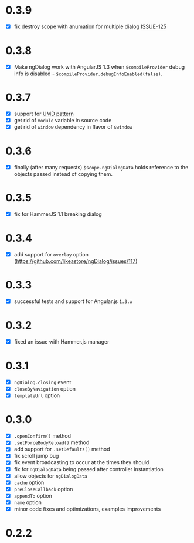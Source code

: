 # 0.3.9
- [x] fix destroy scope with anumation for multiple dialog [ISSUE-125](https://github.com/likeastore/ngDialog/issues/125)

# 0.3.8

- [x] Make ngDialog work with AngularJS 1.3 when `$compileProvider` debug info is disabled - `$compileProvider.debugInfoEnabled(false)`.

# 0.3.7

- [x] support for [UMD pattern](https://github.com/umdjs/umd)
- [x] get rid of `module` variable in source code
- [x] get rid of `window` dependency in flavor of `$window`

# 0.3.6

- [x] finally (after many requests) `$scope.ngDialogData` holds reference to the objects passed instead of copying them.

# 0.3.5

- [x] fix for HammerJS 1.1 breaking dialog

# 0.3.4

- [x] add support for `overlay` option (https://github.com/likeastore/ngDialog/issues/117)

# 0.3.3

- [x] successful tests and support for Angular.js `1.3.x`

# 0.3.2

- [x] fixed an issue with Hammer.js manager

# 0.3.1

- [x] `ngDialog.closing` event
- [x] `closeByNavigation` option
- [x] `templateUrl` option

# 0.3.0

- [x] `.openConfirm()` method
- [x] `.setForceBodyReload()` method
- [x] add support for `.setDefaults()` method
- [x] fix scroll jump bug
- [x] fix event broadcasting to occur at the times they should
- [x] fix for `ngDialogData` being passed after controller instantiation
- [x] allow objects for `ngDialogData`
- [x] `cache` option
- [x] `preCloseCallback` option
- [x] `appendTo` option
- [x] `name` option
- [x] minor code fixes and optimizations, examples improvements

# 0.2.2
